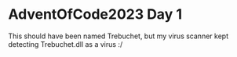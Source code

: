 # AdventOfCode2023 Day 1
This should have been named Trebuchet, but my virus scanner kept detecting Trebuchet.dll as a virus :/
